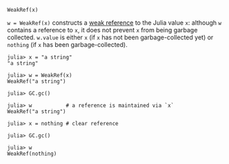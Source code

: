 ```
WeakRef(x)
```

`w = WeakRef(x)` constructs a [weak reference](https://en.wikipedia.org/wiki/Weak_reference) to the Julia value `x`: although `w` contains a reference to `x`, it does not prevent `x` from being garbage collected. `w.value` is either `x` (if `x` has not been garbage-collected yet) or `nothing` (if `x` has been garbage-collected).

```jldoctest
julia> x = "a string"
"a string"

julia> w = WeakRef(x)
WeakRef("a string")

julia> GC.gc()

julia> w           # a reference is maintained via `x`
WeakRef("a string")

julia> x = nothing # clear reference

julia> GC.gc()

julia> w
WeakRef(nothing)
```
